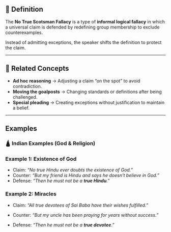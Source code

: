   
## **📖 Definition**

The **No True Scotsman Fallacy** is a type of **informal logical fallacy** in which a universal claim is defended by redefining group membership to exclude counterexamples.  

Instead of admitting exceptions, the speaker shifts the definition to protect the claim.

---
## **🔎 Related Concepts**

- **Ad hoc reasoning** → Adjusting a claim “on the spot” to avoid contradiction.
- **Moving the goalposts** → Changing standards or definitions after being challenged.
- **Special pleading** → Creating exceptions without justification to maintain a belief.

---
## Examples
### **🛕 Indian Examples (God & Religion)**

### **Example 1: Existence of God**

- Claim: _“No true Hindu ever doubts the existence of God.”_
- Counter: _“But my friend is Hindu and says he doesn’t believe in God.”_
- Defense: _“Then he must not be a_ **_true Hindu_**_.”_
### **Example 2: Miracles**

- Claim: _“All true devotees of Sai Baba have their wishes fulfilled.”_
    
- Counter: _“But my uncle has been praying for years without success.”_
    
- Defense: _“Then he must not be a_ **_true devotee_**_.”_